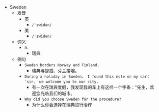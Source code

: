 - Sweden
  - 发音
    - 英
      - `/'swidən/`
    - 美
      - `/'swidən/`
  - 词义
    - n.
      - 瑞典
  - 例句
    - `Sweden borders Norway and Finland.`
      - 瑞典与挪威、芬兰接壤。
    - `During a holiday in Sweden， I found this note on my car： 'sir， we welcome you to our city.`
      - 有一次在瑞典度假，我发现我的车上有这样一个字条："先生，欢迎您光临我们的城市。
    - `Why did you choose Sweden for the procedure?`
      - 为什么你会选择在瑞典进行治疗

